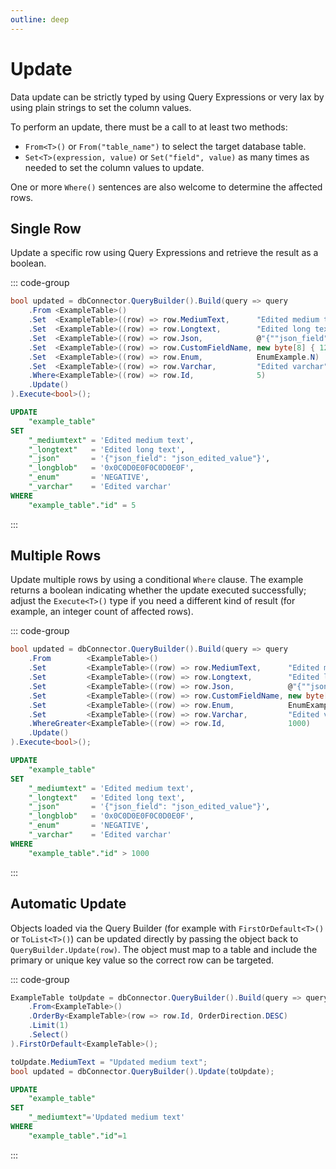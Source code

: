 ```yaml
---
outline: deep
---
```


# Update
Data update can be strictly typed by using Query Expressions or very lax by using plain strings to set the column values.

To perform an update, there must be a call to at least two methods:

* `From<T>()` or `From("table_name")` to select the target database table.
* `Set<T>(expression, value)` or `Set("field", value)` as many times as needed to set the column values to update.

One or more `Where()` sentences are also welcome to determine the affected rows.

## Single Row

Update a specific row using Query Expressions and retrieve the result as a boolean.

::: code-group
```csharp [C#]
bool updated = dbConnector.QueryBuilder().Build(query => query
    .From <ExampleTable>()
    .Set  <ExampleTable>((row) => row.MediumText,      "Edited medium text")
    .Set  <ExampleTable>((row) => row.Longtext,        "Edited long text")
    .Set  <ExampleTable>((row) => row.Json,            @"{""json_field"": ""json_edited_value""}")
    .Set  <ExampleTable>((row) => row.CustomFieldName, new byte[8] { 12, 13, 14, 15, 12, 13, 14, 15 })
    .Set  <ExampleTable>((row) => row.Enum,            EnumExample.N)
    .Set  <ExampleTable>((row) => row.Varchar,         "Edited varchar")
    .Where<ExampleTable>((row) => row.Id,              5)
    .Update()
).Execute<bool>();
```

```sql [SQL]
UPDATE
	"example_table"
SET
	"_mediumtext" = 'Edited medium text',
	"_longtext"   = 'Edited long text',
	"_json"       = '{"json_field": "json_edited_value"}',
	"_longblob"   = '0x0C0D0E0F0C0D0E0F',
	"_enum"       = 'NEGATIVE',
	"_varchar"    = 'Edited varchar'
WHERE
	"example_table"."id" = 5
```
:::

## Multiple Rows

Update multiple rows by using a conditional `Where` clause. 
The example returns a boolean indicating whether the update executed successfully; adjust the `Execute<T>()` type if you need a different kind of result (for example, an integer count of affected rows).

::: code-group
```csharp [C#]
bool updated = dbConnector.QueryBuilder().Build(query => query
    .From        <ExampleTable>()
    .Set         <ExampleTable>((row) => row.MediumText,      "Edited medium text")
    .Set         <ExampleTable>((row) => row.Longtext,        "Edited long text")
    .Set         <ExampleTable>((row) => row.Json,            @"{""json_field"": ""json_edited_value""}")
    .Set         <ExampleTable>((row) => row.CustomFieldName, new byte[8] { 12, 13, 14, 15, 12, 13, 14, 15 })
    .Set         <ExampleTable>((row) => row.Enum,            EnumExample.N)
    .Set         <ExampleTable>((row) => row.Varchar,         "Edited varchar")
    .WhereGreater<ExampleTable>((row) => row.Id,              1000)
    .Update()
).Execute<bool>();
```

```sql [SQL]
UPDATE
	"example_table"
SET
	"_mediumtext" = 'Edited medium text',
	"_longtext"   = 'Edited long text',
	"_json"       = '{"json_field": "json_edited_value"}',
	"_longblob"   = '0x0C0D0E0F0C0D0E0F',
	"_enum"       = 'NEGATIVE',
	"_varchar"    = 'Edited varchar'
WHERE
	"example_table"."id" > 1000
```
:::

## Automatic Update

Objects loaded via the Query Builder (for example with `FirstOrDefault<T>()` or `ToList<T>()`) can be updated directly by passing the object back to `QueryBuilder.Update(row)`. The object must map to a table and include the primary or unique key value so the correct row can be targeted.

::: code-group
```csharp [C#]
ExampleTable toUpdate = dbConnector.QueryBuilder().Build(query => query
    .From<ExampleTable>()
    .OrderBy<ExampleTable>(row => row.Id, OrderDirection.DESC)
    .Limit(1)
    .Select()
).FirstOrDefault<ExampleTable>();

toUpdate.MediumText = "Updated medium text";
bool updated = dbConnector.QueryBuilder().Update(toUpdate);
```

```sql [SQL]
UPDATE
    "example_table" 
SET 
    "_mediumtext"='Updated medium text' 
WHERE 
    "example_table"."id"=1
```
:::